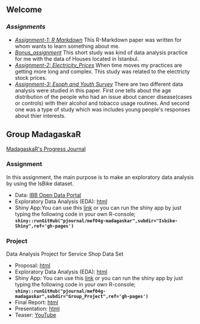 ## **Welcome**
### *Assignments*
- *[Assignment-1: R Markdown](assignment_1_rmarkdown.html)*
  This R-Markdown paper was written for whom wants to learn something about me.
- *[Bonus_assignment](bonus_assignment.html)*
  This short study was kind of data analysis practice for me with the data of Houses located in İstanbul.
- *[Assignment-2: Electricity_Prices](Assignment2-Electricity_Prices.html)*
  When time moves my practices are getting more long and complex. This study was related to the electricty stock prices.
- *[Assignment-3: Esoph and Youth Survey](Assignment3_Esoph_Youth_Survey.html)*
  There are two different data analysis were studied in this paper. 
  First one tells about the age distribution of the people who had an issue about cancer disease(cases or controls) with their alcohol and tobacco usage routines.
  And second one was a type of study which was includes young people's responses about thier interests.


  
## Group MadagaskaR
[MadagaskaR's Progress Journal](https://pjournal.github.io/mef04g-madagaskar/)

### Assignment

In this assignment, the main purpose is to make an exploratory data analysis by using the IsBike dataset.

- Data: [IBB Open Data Portal](https://data.ibb.gov.tr/en/dataset/isbike-istasyon-durumlari-web-servisi)
- Exploratory Data Analysis (EDA): [html](Isbike-Shiny/Isbike-Shiny-App.html)
- Shiny App:You can use this [link](https://madagaskar.shinyapps.io/MadagaskaRIsbikeShiny/)
    or you can run the shiny app by just typing the following code in your own R-console;
    **`shiny::runGitHub("pjournal/mef04g-madagaskar",subdir="Isbike-Shiny",ref='gh-pages')`**

### Project

Data Analysis Project for Service Shop Data Set

- Proposal: [html](Project-Proposal.html)
- Exploratory Data Analysis (EDA): [html](Group_Project/madagaskar_group_project_EDA_v10.html)
- Shiny App: You can use this [link](https://madagaskar.shinyapps.io/ShinyAppMadagaskaR/?_ga=2.188172648.1568701459.1609095474-1735318797.1606586767)
    or you can run the shiny app by just typing the following code in your own R-console;
    **`shiny::runGitHub("pjournal/mef04g-madagaskar",subdir="Group_Project",ref='gh-pages')`**
- Final Report: [html](Group_Project/madagaskar_group_project_final_report.html)
- Presentation: [html](Group_Project/presentation_28.12.html)
- Teaser: [YouTube](https://youtu.be/lThPepmVR5s)

